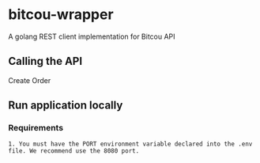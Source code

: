 # bitcou-wrapper
A golang REST client implementation for Bitcou API

## Calling the API
Create Order

## Run application locally

### Requirements
```
1. You must have the PORT environment variable declared into the .env file. We recommend use the 8080 port.
```
